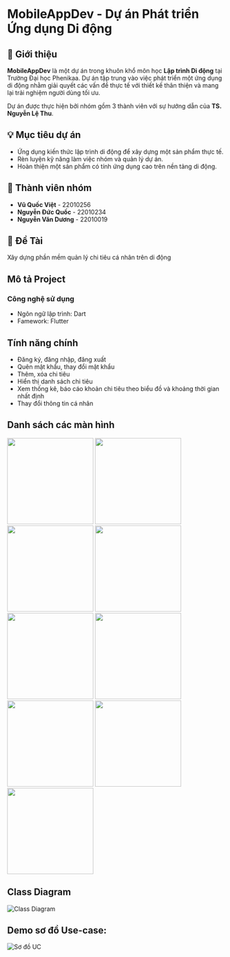 # MobileAppDev - Dự án Phát triển Ứng dụng Di động  

## 📱 Giới thiệu  
**MobileAppDev** là một dự án trong khuôn khổ môn học **Lập trình Di động** tại Trường Đại học Phenikaa. Dự án tập trung vào việc phát triển một ứng dụng di động nhằm giải quyết các vấn đề thực tế với thiết kế thân thiện và mang lại trải nghiệm người dùng tối ưu.  

Dự án được thực hiện bởi nhóm gồm 3 thành viên với sự hướng dẫn của **TS. Nguyễn Lệ Thu**.  

## 💡 Mục tiêu dự án  
- Ứng dụng kiến thức lập trình di động để xây dựng một sản phẩm thực tế.  
- Rèn luyện kỹ năng làm việc nhóm và quản lý dự án.  
- Hoàn thiện một sản phẩm có tính ứng dụng cao trên nền tảng di động.  

## 👥 Thành viên nhóm  
- **Vũ Quốc Việt** - 22010256  
- **Nguyễn Đức Quốc** - 22010234  
- **Nguyễn Văn Dương** - 22010019  

## 📂 Đề Tài
Xây dựng phần mềm quản lý chi tiêu cá nhân trên di động

## Mô tả Project
### Công nghệ sử dụng
- Ngôn ngữ lập trình: Dart
- Famework: Flutter

## Tính năng chính
- Đăng ký, đăng nhập, đăng xuất
- Quên mật khẩu, thay đổi mật khẩu
- Thêm, xóa chi tiêu
- Hiển thị danh sách chi tiêu
- Xem thống kê, báo cáo khoản chi tiêu theo biểu đồ và khoảng thời gian nhất định
- Thay đổi thông tin cá nhân

## Danh sách các màn hình
<p float = "left">
  <img src="quan_ly_chi_tieu/assets/images/DangKy.png" width="200">
  <img src="quan_ly_chi_tieu/assets/images/DangNhap.png" width="200">
  <img src="quan_ly_chi_tieu/assets/images/QuenMatKhau.png" width="200">
  <img src="quan_ly_chi_tieu/assets/images/Chitieu.png" width="200">
  <img src="quan_ly_chi_tieu/assets/images/Themchitieu.png" width="200">
  <img src="quan_ly_chi_tieu/assets/images/Thongke.png" width="200">
  <img src="quan_ly_chi_tieu/assets/images/Lich.png" width="200">
  <img src="quan_ly_chi_tieu/assets/images/chitietgiaodich.png" width="200">
  <img src="quan_ly_chi_tieu/assets/images/caidat.png" width="200">

## Class Diagram
![Class Diagram](qly_chi_tieu/assets/images/UML.drawio.png)

## Demo sơ đồ Use-case:
![Sơ đồ UC](qly_chi_tieu/assets/images/UC.drawio.png)
</p>



